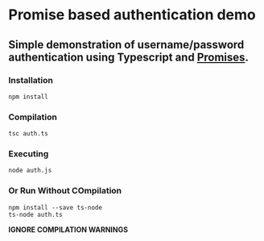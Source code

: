# Promise based authentication demo

## Simple demonstration of username/password authentication using Typescript and [Promises](https://github.com/grady-notes/Quick-Intermediate-Javascript-Revision/blob/main/06-promises.md). <br />

### Installation

    npm install

### Compilation

    tsc auth.ts

### Executing

    node auth.js

### Or Run Without COmpilation

    npm install --save ts-node
    ts-node auth.ts

**IGNORE COMPILATION WARNINGS**
